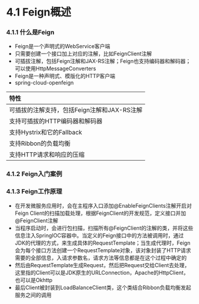 # 4.1 Feign概述

### 4.1.1 什么是Feign

- Feign是一个声明式的WebService客户端
- 只需要创建一个接口加上对应的注解，比如FeignClient注解
- 可插拔注解，包括Feign注解和JAX-RS注解；Feign也支持编码器和解码器；可以使用HttpMessageConverters
- Feign是一种声明式、模版化的HTTP客户端
- spring-cloud-openfeign

| 特性                                        |
|:--------------------------------------------|
| 可插拔的注解支持，包括Feign注解和JAX-RS注解 |
| 支持可插拔的HTTP编码器和解码器              |
| 支持Hystrix和它的Fallback                   |
| 支持Ribbon的负载均衡                        |
| 支持HTTP请求和响应的压缩                    |


### 4.1.2 Feign入门案例


### 4.1.3 Feign工作原理

- 在开发微服务应用时，会在主程序入口添加@EnableFeignClients注解开启对Feign Client的扫描加载处理，根据FeignClient的开发规范，定义接口并加@FeignClient注解
- 当程序启动时，会进行包扫描，扫描所有@FeignClient的注解的类，并将这些信息注入SpringIOC容器中。当定义的Feign接口中的方法被调用时，通过JDK的代理的方式，来生成具体的RequestTemplate；当生成代理时，Feign会为每个接口方法创建一个RequestTemplate对象，该对象封装了HTTP请求需要的全部信息，入请求参数名，请求方法等信息都是在这个过程中确定的
- 然后由RequestTemplate生成Request，然后把Request交给Client去处理，这里指的Client可以是JDK原生的URLConnection，Apache的HttpClient，也可以是Okhttp
- 最后Client被封装到LoadBalanceClient类，这个类结合Ribbon负载均衡发起服务之间的调用
